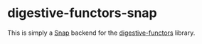 digestive-functors-snap
=======================

This is simply a [Snap](http://snapframework.com) backend for the
[digestive-functors](http://github.com/jaspervdj/digestive-functors) library.
